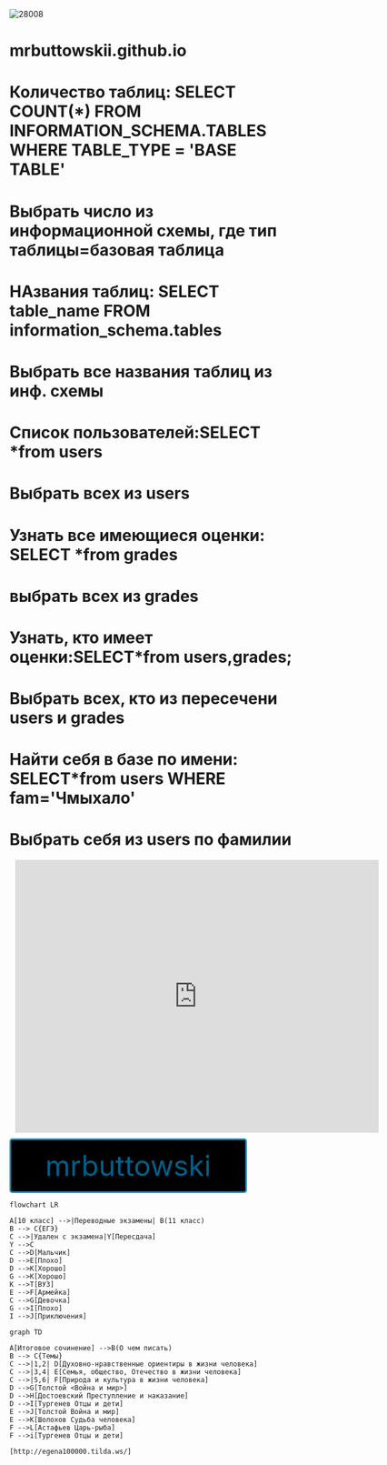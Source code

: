 
![28008](https://user-images.githubusercontent.com/114459378/207221027-fe517b1e-48c9-4d03-99ba-bf44d075e5d4.gif)

# mrbuttowskii.github.io
# Количество таблиц: SELECT COUNT(*) FROM INFORMATION_SCHEMA.TABLES WHERE TABLE_TYPE = 'BASE TABLE'
# Выбрать число из информационной схемы, где тип таблицы=базовая таблица
# НАзвания таблиц: SELECT table_name FROM information_schema.tables
# Выбрать все названия таблиц из инф. схемы
# Список пользователей:SELECT *from users
# Выбрать всех из users 
# Узнать все имеющиеся оценки:  SELECT *from grades
# выбрать всех из grades
# Узнать, кто имеет оценки:SELECT*from users,grades;
# Выбрать всех, кто из пересечени users и grades
# Найти себя в базе по имени: SELECT*from users WHERE fam='Чмыхало'
# Выбрать себя из users по фамилии


<div style="width: 640px; height: 480px; margin: 10px; position: relative;"><iframe allowfullscreen frameborder="0" style="width:640px; height:480px" src="https://lucid.app/documents/embedded/dddb3b01-a59a-49f0-9484-c7466bd21044" id="W3H92SnEHsI."></iframe></div>


<style>
.button_1670297318143 {
    display: inline-block !important;
    text-decoration: none !important;
    background-color: #000000 !important;
    color: #006089 !important;
    border: 3px solid #2983a7 !important;
    border-radius: 5px !important;
    font-size: 50px !important;
    padding: 15px 60px !important; 
    transition: all 0.8s ease !important;
}
.button_1670297318143:hover{
    text-decoration: none !important; 
    background-color: #006089 !important;
    color: #ffeded !important;
    border-color: #006089 !important;
}
</style>
<a href="https://github.com/mrbuttowskii" class="button_1670297318143" target="_blank">
  mrbuttowski
</a>




```mermaid 
flowchart LR

A[10 класс] -->|Переводные экзамены| B(11 класс)
B --> C{ЕГЭ}
C -->|Удален с экзамена|Y[Пересдача]
Y -->C
C -->D[Мальчик]
D -->E[Плохо]
D -->K[Хорошо]
G -->K[Хорошо]
K -->T[ВУЗ]
E -->F[Армейка]
C -->G[Девочка]
G -->I[Плохо]
I -->J[Приключения]
```



```mermaid
graph TD

A[Итоговое сочинение] -->B(О чем писать)
B --> C{Темы}
C -->|1,2| D[Духовно-нравственные ориентиры в жизни человека]
C -->|3,4| E[Семья, общество, Отечество в жизни человека]
C -->|5,6| F[Природа и культура в жизни человека]
D -->G[Толстой <Война и мир>]
D -->H[Достоевский Преступление и наказание]
D -->I[Тургенев Отцы и дети]
E -->J[Толстой Война и мир]
E -->K[Шолохов Судьба человека]
F -->L[Астафьев Царь-рыба]
F -->i[Тургенев Отцы и дети]

[http://egena100000.tilda.ws/]
